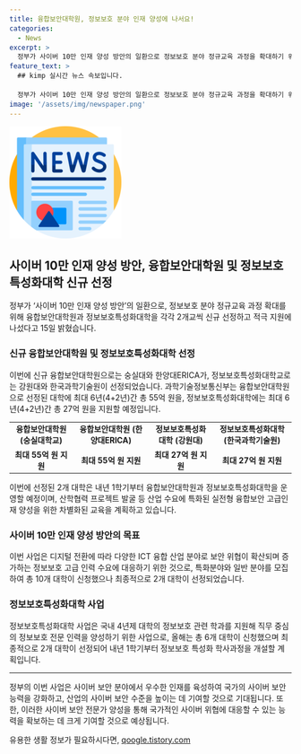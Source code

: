 ```yaml
---
title: 융합보안대학원, 정보보호 분야 인재 양성에 나서요!
categories:
  - News
excerpt: >
  정부가 사이버 10만 인재 양성 방안의 일환으로 정보보호 분야 정규교육 과정을 확대하기 위해 융합보안대학원과 정보보호특성화대학을 각각 2개교씩 신규 선정하고 총 82억 원을 지원한다고 15일 밝혔다. 숭실대와 한양대ERICA 등 4개 대학이 선정되었으며, 각 대학에는 최대 6년간 55억 원 혹은 27억 원의 지원이 예정되어 있다. 이에 따라 융합보안분야와 정보보호전문인력 양성에 대한 사업이 추진될 예정이다.
feature_text: >
  ## kimp 실시간 뉴스 속보입니다.

  정부가 사이버 10만 인재 양성 방안의 일환으로 정보보호 분야 정규교육 과정을 확대하기 위해 융합보안대학원과 정보보호특성화대학을 각각 2개교씩 신규 선정하고 총 82억 원을 지원한다고 15일 밝혔다. 숭실대와 한양대ERICA 등 4개 대학이 선정되었으며, 각 대학에는 최대 6년간 55억 원 혹은 27억 원의 지원이 예정되어 있다. 이에 따라 융합보안분야와 정보보호전문인력 양성에 대한 사업이 추진될 예정이다.
image: '/assets/img/newspaper.png'
---
```


<p><img src="/assets/img/newspaper.png" alt="kimplant 속보" /></p>

<h2 data-ke-size="size26">사이버 10만 인재 양성 방안, 융합보안대학원 및 정보보호특성화대학 신규 선정</h2>

<p data-ke-size="size16">정부가 ‘사이버 10만 인재 양성 방안’의 일환으로, 정보보호 분야 정규교육 과정 확대를 위해 융합보안대학원과 정보보호특성화대학을 각각 2개교씩 신규 선정하고 적극 지원에 나섰다고 15일 밝혔습니다.</p>

<h3>신규 융합보안대학원 및 정보보호특성화대학 선정</h3>

<p data-ke-size="size16">이번에 신규 융합보안대학원으로는 숭실대와 한양대ERICA가, 정보보호특성화대학교로는 강원대와 한국과학기술원이 선정되었습니다. 과학기술정보통신부는 융합보안대학원으로 선정된 대학에 최대 6년(4+2년)간 총 55억 원을, 정보보호특성화대학에는 최대 6년(4+2년)간 총 27억 원을 지원할 예정입니다.</p>

<table>
    <tr>
        <td style="text-align: center; height: 17px;"><b>융합보안대학원 (숭실대학교)</b></td>
        <td style="text-align: center; height: 17px;"><b>융합보안대학원 (한양대ERICA)</b></td>
        <td style="text-align: center; height: 17px;"><b>정보보호특성화대학 (강원대)</b></td>
        <td style="text-align: center; height: 17px;"><b>정보보호특성화대학 (한국과학기술원)</b></td>
    </tr>
    <tr>
        <td style="text-align: center; height: 17px;"><b>최대 55억 원 지원</b></td>
        <td style="text-align: center; height: 17px;"><b>최대 55억 원 지원</b></td>
        <td style="text-align: center; height: 17px;"><b>최대 27억 원 지원</b></td>
        <td style="text-align: center; height: 17px;"><b>최대 27억 원 지원</b></td>
    </tr>
</table>

<p data-ke-size="size16">이번에 선정된 2개 대학은 내년 1학기부터 융합보안대학원과 정보보호특성화대학을 운영할 예정이며, 산학협력 프로젝트 발굴 등 산업 수요에 특화된 실전형 융합보안 고급인재 양성을 위한 차별화된 교육을 계획하고 있습니다.</p>

<h3>사이버 10만 인재 양성 방안의 목표</h3>

<p data-ke-size="size16">이번 사업은 디지털 전환에 따라 다양한 ICT 융합 산업 분야로 보안 위협이 확산되며 증가하는 정보보호 고급 인력 수요에 대응하기 위한 것으로, 특화분야와 일반 분야를 모집하여 총 10개 대학이 신청했으나 최종적으로 2개 대학이 선정되었습니다.</p>

<h3>정보보호특성화대학 사업</h3>

<p data-ke-size="size16">정보보호특성화대학 사업은 국내 4년제 대학의 정보보호 관련 학과를 지원해 직무 중심의 정보보호 전문 인력을 양성하기 위한 사업으로, 올해는 총 6개 대학이 신청했으며 최종적으로 2개 대학이 선정되어 내년 1학기부터 정보보호 특성화 학사과정을 개설할 계획입니다.</p>

<hr>

<p data-ke-size="size16">정부의 이번 사업은 사이버 보안 분야에서 우수한 인재를 육성하여 국가의 사이버 보안 능력을 강화하고, 산업의 사이버 보안 수준을 높이는 데 기여할 것으로 기대됩니다. 또한, 이러한 사이버 보안 전문가 양성을 통해 국가적인 사이버 위협에 대응할 수 있는 능력을 확보하는 데 크게 기여할 것으로 예상됩니다.</p>
유용한 생활 정보가 필요하시다면, <a href="https://qoogle.tistory.com" rel="dofollow">qoogle.tistory.com</a>


